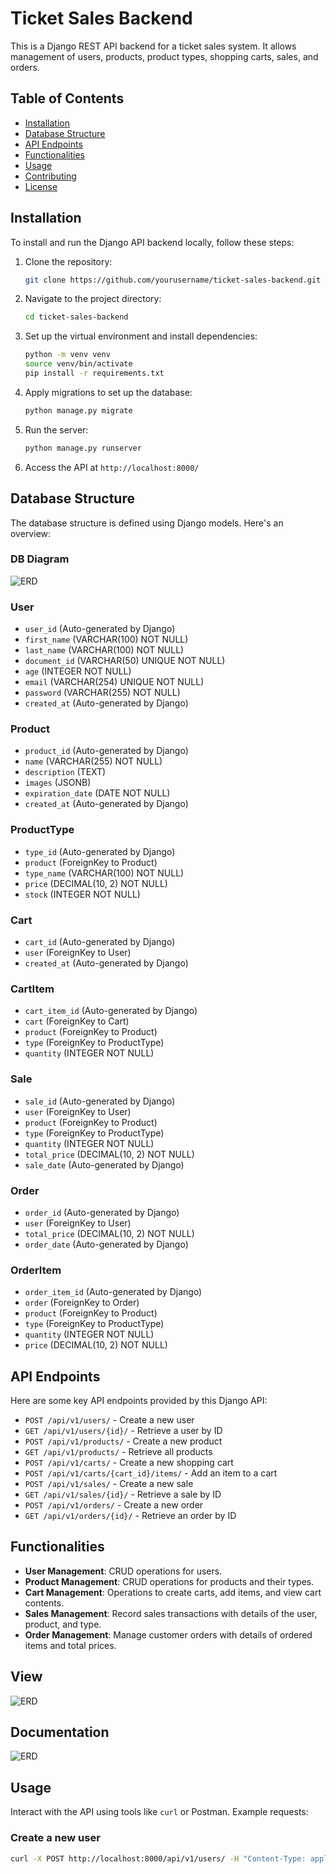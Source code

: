 # Ticket Sales Backend

This is a Django REST API backend for a ticket sales system. It allows management of users, products, product types, shopping carts, sales, and orders.

## Table of Contents

- [Installation](#installation)
- [Database Structure](#database-structure)
- [API Endpoints](#api-endpoints)
- [Functionalities](#functionalities)
- [Usage](#usage)
- [Contributing](#contributing)
- [License](#license)

## Installation

To install and run the Django API backend locally, follow these steps:

1. Clone the repository:
    ```bash
    git clone https://github.com/yourusername/ticket-sales-backend.git
    ```

2. Navigate to the project directory:
    ```bash
    cd ticket-sales-backend
    ```

3. Set up the virtual environment and install dependencies:
    ```bash
    python -m venv venv
    source venv/bin/activate
    pip install -r requirements.txt
    ```

4. Apply migrations to set up the database:
    ```bash
    python manage.py migrate
    ```

5. Run the server:
    ```bash
    python manage.py runserver
    ```

6. Access the API at `http://localhost:8000/`

## Database Structure

The database structure is defined using Django models. Here's an overview:

### DB Diagram

![ERD](mer.svg)
### User
- `user_id` (Auto-generated by Django)
- `first_name` (VARCHAR(100) NOT NULL)
- `last_name` (VARCHAR(100) NOT NULL)
- `document_id` (VARCHAR(50) UNIQUE NOT NULL)
- `age` (INTEGER NOT NULL)
- `email` (VARCHAR(254) UNIQUE NOT NULL)
- `password` (VARCHAR(255) NOT NULL)
- `created_at` (Auto-generated by Django)

### Product
- `product_id` (Auto-generated by Django)
- `name` (VARCHAR(255) NOT NULL)
- `description` (TEXT)
- `images` (JSONB)
- `expiration_date` (DATE NOT NULL)
- `created_at` (Auto-generated by Django)

### ProductType
- `type_id` (Auto-generated by Django)
- `product` (ForeignKey to Product)
- `type_name` (VARCHAR(100) NOT NULL)
- `price` (DECIMAL(10, 2) NOT NULL)
- `stock` (INTEGER NOT NULL)

### Cart
- `cart_id` (Auto-generated by Django)
- `user` (ForeignKey to User)
- `created_at` (Auto-generated by Django)

### CartItem
- `cart_item_id` (Auto-generated by Django)
- `cart` (ForeignKey to Cart)
- `product` (ForeignKey to Product)
- `type` (ForeignKey to ProductType)
- `quantity` (INTEGER NOT NULL)

### Sale
- `sale_id` (Auto-generated by Django)
- `user` (ForeignKey to User)
- `product` (ForeignKey to Product)
- `type` (ForeignKey to ProductType)
- `quantity` (INTEGER NOT NULL)
- `total_price` (DECIMAL(10, 2) NOT NULL)
- `sale_date` (Auto-generated by Django)

### Order
- `order_id` (Auto-generated by Django)
- `user` (ForeignKey to User)
- `total_price` (DECIMAL(10, 2) NOT NULL)
- `order_date` (Auto-generated by Django)

### OrderItem
- `order_item_id` (Auto-generated by Django)
- `order` (ForeignKey to Order)
- `product` (ForeignKey to Product)
- `type` (ForeignKey to ProductType)
- `quantity` (INTEGER NOT NULL)
- `price` (DECIMAL(10, 2) NOT NULL)

## API Endpoints

Here are some key API endpoints provided by this Django API:

- `POST /api/v1/users/` - Create a new user
- `GET /api/v1/users/{id}/` - Retrieve a user by ID
- `POST /api/v1/products/` - Create a new product
- `GET /api/v1/products/` - Retrieve all products
- `POST /api/v1/carts/` - Create a new shopping cart
- `POST /api/v1/carts/{cart_id}/items/` - Add an item to a cart
- `POST /api/v1/sales/` - Create a new sale
- `GET /api/v1/sales/{id}/` - Retrieve a sale by ID
- `POST /api/v1/orders/` - Create a new order
- `GET /api/v1/orders/{id}/` - Retrieve an order by ID

## Functionalities

- **User Management**: CRUD operations for users.
- **Product Management**: CRUD operations for products and their types.
- **Cart Management**: Operations to create carts, add items, and view cart contents.
- **Sales Management**: Record sales transactions with details of the user, product, and type.
- **Order Management**: Manage customer orders with details of ordered items and total prices.
## View
![ERD](apirest.png)
## Documentation
![ERD](apirestdocumentation.png)
## Usage

Interact with the API using tools like `curl` or Postman. Example requests:

### Create a new user
```bash
curl -X POST http://localhost:8000/api/v1/users/ -H "Content-Type: application/json" -d '{"first_name": "John", "last_name": "Doe", "document_id": "12345678", "age": 30, "email": "john.doe@example.com", "password": "securepassword"}'
